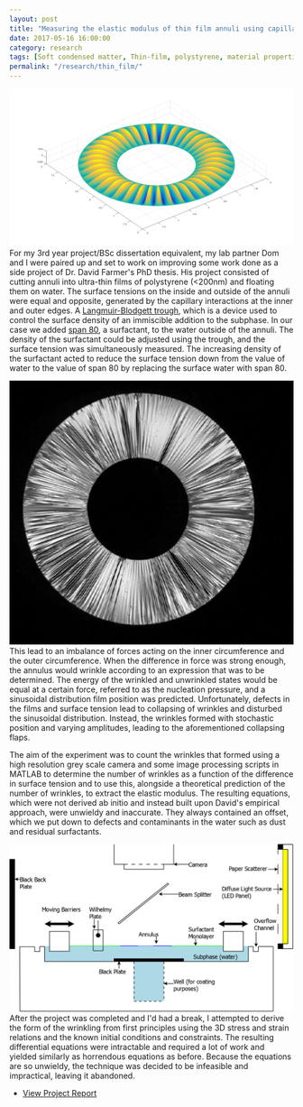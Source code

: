 ```yaml
---
layout: post
title: "Measuring the elastic modulus of thin film annuli using capillary wrinkling"
date: 2017-05-16 16:00:00
category: research
tags: [Soft condensed matter, Thin-film, polystyrene, material properties, stress, strain, wrinkling, annulus]
permalink: "/research/thin_film/"
---
```



<p>
<span class="image left"><a href="/assets/img/research/thin/radial.png"><img src="/assets/img/research/thin/radial.png" alt="Predicted form of Wrinkling"></a></span>
For my 3rd year project/BSc dissertation equivalent, my lab partner Dom and I were paired up and set to work on improving some work done as a side project of Dr. David Farmer's PhD thesis. His project consisted of cutting annuli into ultra-thin films of polystyrene (&lt;200nm) and floating them on water. The surface tensions on the inside and outside of the annuli were equal and opposite, generated by the capillary interactions at the inner and outer edges. A <a href="https://en.wikipedia.org/wiki/Langmuir%E2%80%93Blodgett_trough">Langmuir-Blodgett trough</a>, which is a device used to control the surface density of an immiscible addition to the subphase. In our case we added <a href="https://www.sigmaaldrich.com/catalog/product/sial/85548?lang=en&region=SE&gclid=CjwKCAjwwdTbBRAIEiwAYQf_E6awMMJVaW5J1QB_JkAFjswJceOfOnWkaCrBmNWZE6PjQAJ3zhY0lRoCengQAvD_BwE">span 80</a>, a surfactant, to the water outside of the annuli. The density of the surfactant could be adjusted using the trough, and the surface tension was simultaneously measured. The increasing density of the surfactant acted to reduce the surface tension down from the value of water to the value of span 80 by replacing the surface water with span 80.</p>

<p><span class="image right"><a href="/assets/img/research/thin/newWrinkledImage-39-66-a=39-b=90.png"><img src="/assets/img/research/thin/newWrinkledImage-39-66-a=39-b=90.png" alt="Wrinkly Annulus"></a></span>This lead to an imbalance of forces acting on the inner circumference and the outer circumference. When the difference in force was strong enough, the annulus would wrinkle according to an expression that was to be determined. The energy of the wrinkled and unwrinkled states would be equal at a certain force, referred to as the nucleation pressure, and a  sinusoidal distribution film position was predicted. Unfortunately, defects in the films and surface tension lead to collapsing of wrinkles and disturbed the sinusoidal distribution. Instead, the wrinkles formed with stochastic position and varying amplitudes, leading to the aforementioned collapsing flaps. 
</p>



<p> The aim of the experiment was to count the wrinkles that formed using a high resolution grey scale camera and some image processing scripts in MATLAB to determine the number of wrinkles as a function of the difference in surface tension and to use this, alongside a theoretical prediction of the number of wrinkles, to extract the elastic modulus. The resulting equations, which were not derived ab initio and instead built upon David's empirical approach, were unwieldy and inaccurate. They always contained an offset, which we put down to defects and contaminants in the water such as dust and residual surfactants. </p>

<p> 
<span class="image left"><a href="/assets/img/research/thin/LBTroughDrawing.png"><img src="/assets/img/research/thin/LBTroughDrawing.png" alt="LB Trough Diagram"></a></span>After the project was completed and I'd had a break, I attempted to derive the form of the wrinkling from first principles using the 3D stress and strain relations and the known initial conditions and constraints. The resulting differential equations were intractable and required a lot of work and yielded similarly as horrendous equations as before. Because the equations are so unwieldy, the technique was decided to be infeasible and impractical, leaving it abandoned. </p>

<ul class="actions">
    <li><a class="button fas fa-file-pdf" target="_blank" href="/assets/pdfs/Thin Film Wrinkling.pdf"> View Project Report</a></li>
</ul>